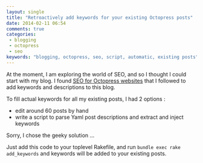 ```yaml
---
layout: single
title: "Retroactively add keywords for your existing Octopress posts"
date: 2014-02-11 06:54
comments: true
categories:
 - blogging
 - octopress
 - seo
keywords: "blogging, octopress, seo, script, automatic, existing posts"
---
```

At the moment, I am exploring the world of SEO, and so I thought I could start with my blog. I found [SEO for Octopress websites](http://xit0.org/2013/05/seo-for-octopress-websites/) that I followed to add keywords and descriptions to this blog.

To fill actual keywords for all my existing posts, I had 2 options :

* edit around 60 posts by hand
* write a script to parse Yaml post descriptions and extract and inject keywords

Sorry, I chose the geeky solution ...

<p>
<script src="https://gist.github.com/philou/8929876.js"></script>
</p>

Just add this code to your toplevel Rakefile, and run ```bundle exec rake add_keywords``` and keywords will be added to your existing posts.
